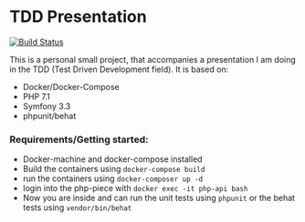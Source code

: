 # TDD Presentation

[![Build Status](https://travis-ci.org/Kifah/tdd.svg?branch=master)](https://travis-ci.org/Kifah/tdd)


This is a personal small project, that accompanies a presentation I am doing
in the TDD (Test Driven Development field).
It is based on:
* Docker/Docker-Compose
* PHP 7.1
* Symfony 3.3
* phpunit/behat



### Requirements/Getting started:
* Docker-machine and docker-compose installed
* Build the containers using `docker-compose build`
* run the containers using `docker-composer up -d`
* login into the php-piece with `docker exec -it php-api bash`
* Now you are inside and can run the unit tests using `phpunit` or the behat tests using `vendor/bin/behat`


